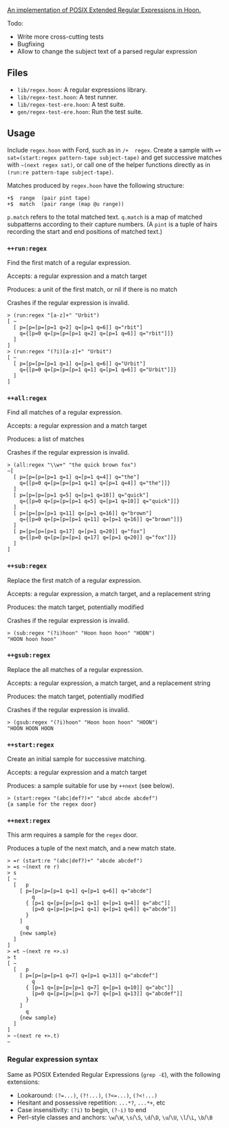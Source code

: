 [An implementation of POSIX Extended Regular Expressions in Hoon.][UF]

[UF]: https://urbit.org/grants/regex-library

Todo:
- Write more cross-cutting tests
- Bugfixing
- Allow to change the subject text of a parsed regular expression


## Files

- `lib/regex.hoon`:  A regular expressions library.
- `lib/regex-test.hoon`:  A test runner.
- `lib/regex-test-ere.hoon`:  A test suite.
- `gen/regex-test-ere.hoon`:  Run the test suite.


## Usage

Include `regex.hoon` with Ford, such as in `/+  regex`.  Create a sample with `=+  sat=(start:regex pattern-tape subject-tape)` and get successive matches with `~(next regex sat)`, or call one of the helper functions directly as in `(run:re pattern-tape subject-tape)`.

Matches produced by `regex.hoon` have the following structure:

  ```
  +$  range  (pair pint tape)
  +$  match  (pair range (map @u range))
  ```

`p.match` refers to the total matched text.  `q.match` is a map of matched subpatterns according to their capture numbers.  (A `pint` is a tuple of hairs recording the start and end positions of matched text.)


### `++run:regex`

Find the first match of a regular expression.

Accepts:  a regular expression and a match target

Produces:  a unit of the first match, or nil if there is no match

Crashes if the regular expression is invalid.

  ```
  > (run:regex "[a-z]+" "Urbit")
  [ ~
    [ p=[p=[p=[p=1 q=2] q=[p=1 q=6]] q="rbit"]
      q={[p=0 q=[p=[p=[p=1 q=2] q=[p=1 q=6]] q="rbit"]]}
    ]
  ]
  > (run:regex "(?i)[a-z]+" "Urbit")
  [ ~
    [ p=[p=[p=[p=1 q=1] q=[p=1 q=6]] q="Urbit"]
      q={[p=0 q=[p=[p=[p=1 q=1] q=[p=1 q=6]] q="Urbit"]]}
    ]
  ]
  ```


### `++all:regex`

Find all matches of a regular expression.

Accepts:  a regular expression and a match target

Produces:  a list of matches

Crashes if the regular expression is invalid.

```
> (all:regex "\\w+" "the quick brown fox")
~[
  [ p=[p=[p=[p=1 q=1] q=[p=1 q=4]] q="the"]
    q={[p=0 q=[p=[p=[p=1 q=1] q=[p=1 q=4]] q="the"]]}
  ]
  [ p=[p=[p=[p=1 q=5] q=[p=1 q=10]] q="quick"]
    q={[p=0 q=[p=[p=[p=1 q=5] q=[p=1 q=10]] q="quick"]]}
  ]
  [ p=[p=[p=[p=1 q=11] q=[p=1 q=16]] q="brown"]
    q={[p=0 q=[p=[p=[p=1 q=11] q=[p=1 q=16]] q="brown"]]}
  ]
  [ p=[p=[p=[p=1 q=17] q=[p=1 q=20]] q="fox"]
    q={[p=0 q=[p=[p=[p=1 q=17] q=[p=1 q=20]] q="fox"]]}
  ]
]
```


### `++sub:regex`

Replace the first match of a regular expression.

Accepts:  a regular expression, a match target, and a replacement string

Produces:  the match target, potentially modified

Crashes if the regular expression is invalid.

  ```
  > (sub:regex "(?i)hoon" "Hoon hoon hoon" "HOON")
  "HOON hoon hoon"
  ```


### `++gsub:regex`

Replace the all matches of a regular expression.

Accepts:  a regular expression, a match target, and a replacement string

Produces:  the match target, potentially modified

Crashes if the regular expression is invalid.

  ```
  > (gsub:regex "(?i)hoon" "Hoon hoon hoon" "HOON")
  "HOON HOON HOON
  ```

### `++start:regex`

Create an initial sample for successive matching.

Accepts:  a regular expression and a match target

Produces:  a sample suitable for use by `++next` (see below).

  ```
  > (start:regex "(abc|def?)+" "abcd abcde abcdef")
  {a sample for the regex door}
  ```

### `++next:regex`

This arm requires a sample for the `regex` door.

Produces a tuple of the next match, and a new match state.

  ```
  > =r (start:re "(abc|def?)+" "abcde abcdef")
  > =s ~(next re r)
  > s
  [ ~
    [   p
      [ p=[p=[p=[p=1 q=1] q=[p=1 q=6]] q="abcde"]
          q
        { [p=1 q=[p=[p=[p=1 q=1] q=[p=1 q=4]] q="abc"]]
          [p=0 q=[p=[p=[p=1 q=1] q=[p=1 q=6]] q="abcde"]]
        }
      ]
        q
      {new sample}
    ]
  ]
  > =t ~(next re +>.s)
  > t
  [ ~
    [   p
      [ p=[p=[p=[p=1 q=7] q=[p=1 q=13]] q="abcdef"]
          q
        { [p=1 q=[p=[p=[p=1 q=7] q=[p=1 q=10]] q="abc"]]
          [p=0 q=[p=[p=[p=1 q=7] q=[p=1 q=13]] q="abcdef"]]
        }
      ]
        q
      {new sample}
    ]
  ]
  > ~(next re +>.t)
  ~
  ```


### Regular expression syntax

Same as POSIX Extended Regular Expressions (`grep -E`), with the following extensions:

- Lookaround:  `(?=...)`, `(?!...)`, `(?<=...)`, `(?<!...)`
- Hesitant and possessive repetition:  `...*?`, `...*+`, etc
- Case insensitivity:  `(?i)` to begin, `(?-i)` to end
- Perl-style classes and anchors:  `\w`/`\W`, `\s`/`\S`, `\d`/`\D`, `\u`/`\U`, `\l`/`\L`, `\b`/`\B`
